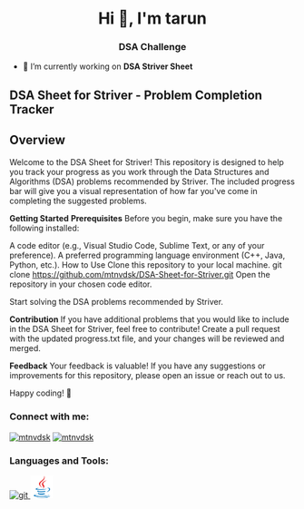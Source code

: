 <h1 align="center">Hi 👋, I'm tarun</h1>
<h3 align="center">DSA Challenge</h3>

- 🔭 I’m currently working on **DSA Striver Sheet**


## DSA Sheet for Striver - Problem Completion Tracker
## Overview
Welcome to the DSA Sheet for Striver! This repository is designed to help you track your progress as you work through the Data Structures and Algorithms (DSA) problems recommended by Striver. The included progress bar will give you a visual representation of how far you've come in completing the suggested problems.

**Getting Started**
**Prerequisites**
 Before you begin, make sure you have the following installed:

 A code editor (e.g., Visual Studio Code, Sublime Text, or any of your preference).
 A preferred programming language environment (C++, Java, Python, etc.).
 How to Use
 Clone this repository to your local machine.
 git clone https://github.com/mtnvdsk/DSA-Sheet-for-Striver.git
 Open the repository in your chosen code editor.


Start solving the DSA problems recommended by Striver.

**Contribution**
If you have additional problems that you would like to include in the DSA Sheet for Striver, feel free to contribute! Create a pull request with the updated progress.txt file, and your changes will be reviewed and merged.

**Feedback**
Your feedback is valuable! If you have any suggestions or improvements for this repository, please open an issue or reach out to us.

Happy coding! 🚀
<h3 align="left">Connect with me:</h3>
<p align="left">
<a href="https://twitter.com/mtnvdsk" target="blank"><img align="center" src="https://raw.githubusercontent.com/rahuldkjain/github-profile-readme-generator/master/src/images/icons/Social/twitter.svg" alt="mtnvdsk" height="30" width="40" /></a>
<a href="https://www.leetcode.com/mtnvdsk" target="blank"><img align="center" src="https://raw.githubusercontent.com/rahuldkjain/github-profile-readme-generator/master/src/images/icons/Social/leet-code.svg" alt="mtnvdsk" height="30" width="40" /></a>
</p>

<h3 align="left">Languages and Tools:</h3>
<p align="left"> <a href="https://git-scm.com/" target="_blank" rel="noreferrer"> <img src="https://www.vectorlogo.zone/logos/git-scm/git-scm-icon.svg" alt="git" width="40" height="40"/> </a> <a href="https://www.java.com" target="_blank" rel="noreferrer"> <img src="https://raw.githubusercontent.com/devicons/devicon/master/icons/java/java-original.svg" alt="java" width="40" height="40"/> </a> </p>
